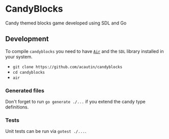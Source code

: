 # CandyBlocks

Candy themed blocks game developed using SDL and Go

## Development

To compile `candyblocks` you need to have [`Air`](https://github.com/cosmtrek/air) and the `SDL` library installed in your system.

*   `git clone https://github.com/acautin/candyblocks`
*   `cd candyblocks`
*   `air`

### Generated files

Don't forget to run `go generate ./...` if you extend the candy type definitions.

### Tests

Unit tests can be run via `gotest ./...`.
